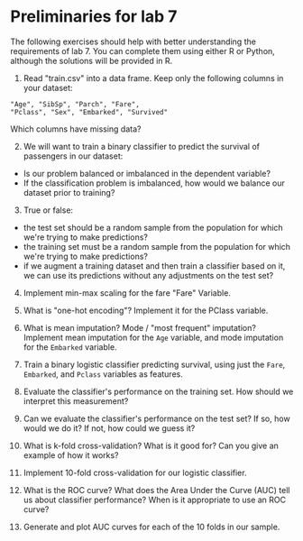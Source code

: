 # Preliminaries for lab 7

The following exercises should help with better understanding
the requirements of lab 7. You can complete them using either
R or Python, although the solutions will be provided in R. 

1. Read "train.csv" into a data frame. Keep only the following
columns in your dataset: 
```
"Age", "SibSp", "Parch", "Fare",
"Pclass", "Sex", "Embarked", "Survived"
```
Which columns have missing data? 

2. We will want to train a binary classifier to predict the 
survival of passengers in our dataset:
- Is our problem balanced or imbalanced in the dependent variable?
- If the classification problem is imbalanced, how would we 
balance our dataset prior to training?

3. True or false: 

- the test set should be a random sample from the
population for which we're trying to make predictions?
- the training set must be a random sample from the
population for which we're trying to make predictions?
- if we augment a training dataset and then train a
classifier based on it, we can use its predictions without
any adjustments on the test set?

4. Implement min-max scaling for the fare "Fare" Variable. 

5. What is "one-hot encoding"? Implement it for the PClass
variable.

6. What is mean imputation? Mode / "most frequent" imputation?
Implement mean imputation for the `Age` variable, and mode 
imputation for the `Embarked` variable.

7. Train a binary logistic classifier predicting survival, 
using just the `Fare`, `Embarked`, and `Pclass` variables as features.

8. Evaluate the classifier's performance on the training set.
How should we interpret this measurement?

9. Can we evaluate the classifier's performance on the test
set? If so, how would we do it? If not, how could we guess it?

10. What is k-fold cross-validation? What is it good for? Can 
you give an example of how it works?

11. Implement 10-fold cross-validation for our logistic classifier.

12. What is the ROC curve? What does the Area Under the Curve (AUC)
tell us about classifier performance? When is it appropriate to use 
an ROC curve?

13. Generate and plot AUC curves for each of the 10 folds in our
sample.
